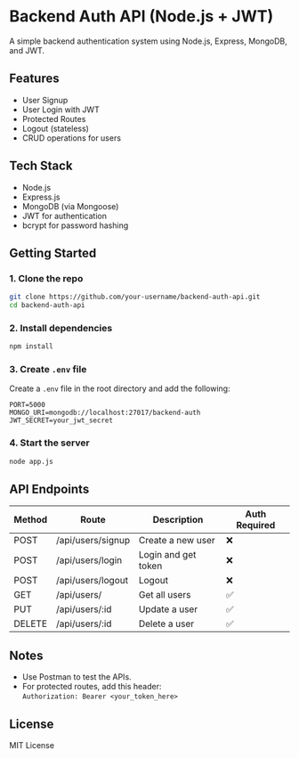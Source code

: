 # Backend Auth API (Node.js + JWT)

A simple backend authentication system using Node.js, Express, MongoDB, and JWT.

## Features

- User Signup  
- User Login with JWT  
- Protected Routes  
- Logout (stateless)  
- CRUD operations for users  

## Tech Stack

- Node.js  
- Express.js  
- MongoDB (via Mongoose)  
- JWT for authentication  
- bcrypt for password hashing  

## Getting Started

### 1. Clone the repo
```bash
git clone https://github.com/your-username/backend-auth-api.git
cd backend-auth-api
```

### 2. Install dependencies
```bash
npm install
```

### 3. Create `.env` file
Create a `.env` file in the root directory and add the following:
```
PORT=5000
MONGO_URI=mongodb://localhost:27017/backend-auth
JWT_SECRET=your_jwt_secret
```

### 4. Start the server
```bash
node app.js
```

## API Endpoints

| Method | Route              | Description         | Auth Required |
|--------|--------------------|---------------------|---------------|
| POST   | /api/users/signup  | Create a new user   | ❌            |
| POST   | /api/users/login   | Login and get token | ❌            |
| POST   | /api/users/logout  | Logout              | ❌            |
| GET    | /api/users/        | Get all users       | ✅            |
| PUT    | /api/users/:id     | Update a user       | ✅            |
| DELETE | /api/users/:id     | Delete a user       | ✅            |

## Notes

- Use Postman to test the APIs.
- For protected routes, add this header:  
  `Authorization: Bearer <your_token_here>`

## License

MIT License
